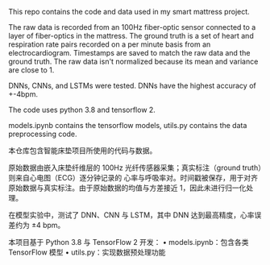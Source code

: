 This repo contains the code and data used in my smart mattress project.

The raw data is recorded from an 100Hz fiber-optic sensor connected to a layer of fiber-optics in the mattress. The ground truth is a set of heart and respiration rate pairs recorded on a per minute basis from an electrocardiogram. Timestamps are saved to match the raw data and the ground truth. The raw data isn't normalized because its mean and variance are close to 1.

DNNs, CNNs, and LSTMs were tested. DNNs have the highest accuracy of +-4bpm.

The code uses python 3.8 and tensorflow 2.

models.ipynb contains the tensorflow models, utils.py contains the data preprocessing code.

本仓库包含智能床垫项目所使用的代码与数据。

原始数据由嵌入床垫纤维层的 100Hz 光纤传感器采集；真实标注（ground truth）则来自心电图（ECG）逐分钟记录的 心率与呼吸率对。时间戳被保存，用于对齐原始数据与真实标注。由于原始数据的均值与方差接近 1，因此未进行归一化处理。

在模型实验中，测试了 DNN、CNN 与 LSTM，其中 DNN 达到最高精度，心率误差约为 ±4 bpm。

本项目基于 Python 3.8 与 TensorFlow 2 开发：
	•	models.ipynb：包含各类 TensorFlow 模型
	•	utils.py：实现数据预处理功能
